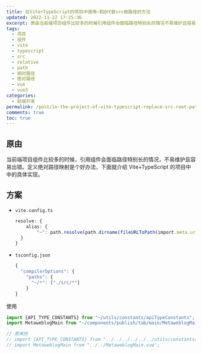 ```yaml
---
title: 在Vite+TypeScript的项目中使用~和@代替src根路径的方法
updated: 2022-11-22 17:25:36
excerpt: 原由当前端项目组件比较多的时候引用组件会面临路径特别长的情况不易维护且容易出错。定义绝对路径映射是个好办法下面就介绍vitetypescript的项目中中的具体实现。方案​viteconfigts​resolve_{alias_{)}}​tsconfigjson​{_{_{]}}使用import{api_type_constants}fromimportmetaweblogmainfrom原来的import{api_type_constants}fromimportmetaweblogmainfrom
tags:
  - 项目
  - 组件
  - vite
  - typescript
  - src
  - relative
  - path
  - 相对路径
  - 绝对路径
  - vue
  - vue3
categories:
  - 前端开发
permalink: /post/in-the-project-of-vite-typescript-replace-src-root-path-5ox0i.html
comments: true
toc: true
---
```

## 原由

当前端项目组件比较多的时候，引用组件会面临路径特别长的情况，不易维护且容易出错。定义绝对路径映射是个好办法，下面就介绍 Vite+TypeScript 的项目中中的具体实现。

## 方案

* ​`vite.config.ts`​

  ```typescript
  resolve: {
      alias: {
          "~": path.resolve(path.dirname(fileURLToPath(import.meta.url)), "src"),
  	}
  }
  ```

* ​`tsconfig.json`​

  ```typescript
  {
    "compilerOptions": {
      "paths": {
        "~/*": ["./src/*"]
      }
  }
  ```

使用

```typescript
import {API_TYPE_CONSTANTS} from "~/utils/constants/apiTypeConstants";
import MetaweblogMain from "~/components/publish/tab/main/MetaweblogMain.vue";

// 原来的
// import {API_TYPE_CONSTANTS} from "../../../../../../utils/constants/apiTypeConstants";
// import MetaweblogMain from "../../MetaweblogMain.vue";
```